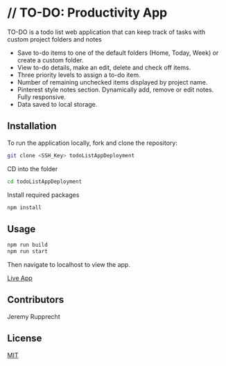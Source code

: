 # // TO-DO: Productivity App

TO-DO is a todo list web application that can keep track of tasks with custom project folders and notes

* Save to-do items to one of the default folders (Home, Today, Week) or create a custom folder.
* View to-do details, make an edit, delete and check off items.
* Three priority levels to assign a to-do item.
* Number of remaining unchecked items displayed by project name.
* Pinterest style notes section. Dynamically add, remove or edit notes.
Fully responsive.
* Data saved to local storage.

## Installation

To run the application locally, fork and clone the repository:

```bash
git clone <SSH_Key> todoListAppDeployment
```

CD into the folder

```bash
cd todoListAppDeployment
```
Install required packages
```bash
npm install
```

## Usage

```bash
npm run build
npm run start
```
Then navigate to localhost to view the app.

[Live App](https://jeremyrupprecht.github.io/todoListAppDeployment/)

## Contributors

Jeremy Rupprecht

## License

[MIT](https://choosealicense.com/licenses/mit/)
